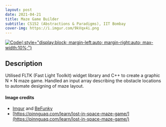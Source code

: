 ```yaml
---
layout: post
date: 2021-04-21
title: Maze Game Builder
subtitle: CS152 (Abstractions & Paradigms), IIT Bombay
cover-img: https://i.imgur.com/9kVqx4i.png
---
```


[![Code](https://i.imgur.com/AtIPmkl.png){:style="display:block; margin-left:auto; margin-right:auto; max-width:10%;"}](https://github.com/sarthakmittal92/maze-game)

## Description
Utilised FLTK (Fast Light Toolkit) widget library and C++ to
create a graphic N × N maze game. Handled an input array
describing the obstacle locations to automate designing of
maze layout.

#### Image credits
- [Imgur](https://imgur.com/) and [BeFunky](https://www.befunky.com/dashboard/)
- [https://pinnguaq.com/learn/lost-in-space-maze-game/](https://pinnguaq.com/learn/lost-in-space-maze-game/)
